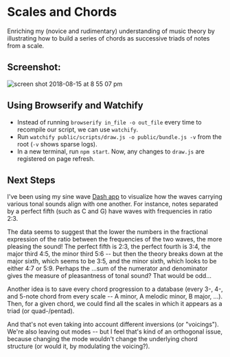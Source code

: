
# Scales and Chords
Enriching my (novice and rudimentary) understanding of music theory by illustrating how to build a series of chords as successive triads of notes from a scale.

## Screenshot:
![screen shot 2018-08-15 at 8 55 07 pm](https://user-images.githubusercontent.com/29472568/44182693-98f91280-a0cd-11e8-9e44-8d3db3e0e288.png)

## Using Browserify and Watchify
- Instead of running `browserify in_file -o out_file` every time to recompile our script, we can use `watchify`.
- Run `watchify public/scripts/draw.js -o public/bundle.js -v` from the root (`-v` shows sparse logs).
- In a new terminal, run `npm start`. Now, any changes to `draw.js` are registered on page refresh.

## Next Steps
I've been using my sine wave [Dash app](https://github.com/zackstout/fourier-visualize-dash) to visualize how the waves carrying various tonal sounds align with one another. For instance, notes separated by a perfect fifth (such as C and G) have waves with frequencies in ratio 2:3.

The data seems to suggest that the lower the numbers in the fractional expression of the ratio between the frequencies of the two waves, the more pleasing the sound! The perfect fifth is 2:3, the perfect fourth is 3:4, the major third 4:5, the minor third 5:6 -- but then the theory breaks down at the major sixth, which seems to be 3:5, and the minor sixth, which looks to be either 4:7 or 5:9. Perhaps the ...sum of the numerator and denominator gives the measure of pleasantness of tonal sound? That would be odd...

Another idea is to save every chord progression to a database (every 3-, 4-, and 5-note chord from every scale -- A minor, A melodic minor, B major, ...). Then, for a given chord, we could find all the scales in which it appears as a triad (or quad-/pentad).

And that's not even taking into account different inversions (or "voicings"). We're also leaving out modes -- but I feel that's kind of an orthogonal issue, because changing the mode wouldn't change the underlying chord structure (or would it, by modulating the voicing?).
